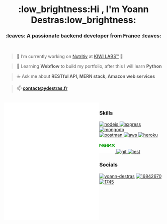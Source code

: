 <h1 align="center">:low_brightness:Hi , I'm Yoann Destras:low_brightness:</h1>
<h3 align="center">:leaves: A passionate backend developer from France :leaves:</h3>
<br>

> 🔭 I’m currently working on [Nutritiv](https://nutritiv.app) at [KIWI LABS™](https://discord.gg/J7FBYgwRZR) :kiwi_fruit:

> 🌱 Learning **Webflow** to build my portfolio, after this I will learn **Python**

> :coffee: Ask me about **RESTful API, MERN stack, Amazon web services**

> 📫 **contact@ydestras.fr**

<br>
<img style="width: 60%" align="left" src="/metrics.terminal.svg">
<!-- <img style="width: 50%; margin-right: 60%" align="left" src="/github-calendar.svg"> -->

<!--- <img style="width: 40%" align="left" src="/metrics.plugin.screenshot.svg"> -->

<h3 align="left">Skills</h3>
<p align="left">  
  
  <a href="https://nodejs.org" target="_blank" rel="noreferrer"> 
  <img src="https://www.svgrepo.com/show/354118/nodejs.svg" alt="nodejs" width="70" height="70"/> 
  </a> 
  
  <a href="https://expressjs.com" target="_blank" rel="noreferrer"> 
  <img src="https://assets.website-files.com/61ca3f775a79ec5f87fcf937/6202fcdee5ee8636a145a41b_1234.png" alt="express" width="70" height="70"/> 
  </a> 
  
  <a href="https://www.mongodb.com/" target="_blank" rel="noreferrer"> 
  <img src="https://cdn.icon-icons.com/icons2/2699/PNG/512/mongodb_logo_icon_170944.png" alt="mongodb" width="110" height="70"/> 
  </a> 
  
  <br>
  
  <a href="https://postman.com" target="_blank" rel="noreferrer"> 
  <img src="https://www.vectorlogo.zone/logos/getpostman/getpostman-icon.svg" alt="postman" width="60" height="60"/> 
  </a> 
  
  <a href="https://aws.amazon.com" target="_blank" rel="noreferrer"> 
  <img src="https://upload.wikimedia.org/wikipedia/commons/thumb/5/5c/AWS_Simple_Icons_AWS_Cloud.svg/2560px-AWS_Simple_Icons_AWS_Cloud.svg.png" alt="aws" width="60" height="50"/> 
  </a> 
  
  <a href="https://heroku.com" target="_blank" rel="noreferrer"> 
  <img src="https://www.vectorlogo.zone/logos/heroku/heroku-icon.svg" alt="heroku" width="60" height="50"/> 
  </a>  
  
  <a href="https://www.nginx.com" target="_blank" rel="noreferrer"> 
  <img src="https://raw.githubusercontent.com/devicons/devicon/master/icons/nginx/nginx-original.svg" alt="nginx" width="50" height="50"/> 
  </a> 
  
  <a href="https://git-scm.com/" target="_blank" rel="noreferrer"> 
  <img src="https://www.vectorlogo.zone/logos/git-scm/git-scm-icon.svg" alt="git" width="50" height="50"/> 
  </a> 
  
  <a href="https://jestjs.io" target="_blank" rel="noreferrer"> 
  <img src="https://www.vectorlogo.zone/logos/jestjsio/jestjsio-icon.svg" alt="jest" width="50" height="50"/> 
  </a> 
  
</p>

<h3 align="left"">Socials</h3>
<p align="left">
<a href="https://linkedin.com/in/yoann-destras" target="blank"><img align="center" src="https://raw.githubusercontent.com/rahuldkjain/github-profile-readme-generator/master/src/images/icons/Social/linked-in-alt.svg" alt="yoann-destras" height="45" width="60" /></a>
<a href="https://stackoverflow.com/users/16842670" target="blank"><img align="center" src="https://raw.githubusercontent.com/rahuldkjain/github-profile-readme-generator/master/src/images/icons/Social/stack-overflow.svg" alt="16842670" height="45" width="60" /></a>
<a href="https://discordapp.com/users/175698802554961920" target="blank"><img align="center" src="https://raw.githubusercontent.com/rahuldkjain/github-profile-readme-generator/master/src/images/icons/Social/discord.svg" alt="1745" height="45" width="60" /></a>
</p>
